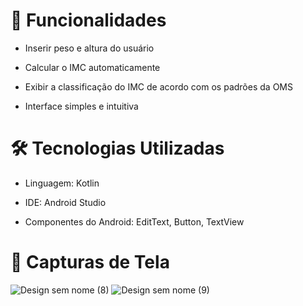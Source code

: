 # 📱 Funcionalidades
- Inserir peso e altura do usuário

- Calcular o IMC automaticamente

- Exibir a classificação do IMC de acordo com os padrões da OMS

- Interface simples e intuitiva

# 🛠️ Tecnologias Utilizadas
- Linguagem: Kotlin

- IDE: Android Studio

- Componentes do Android: EditText, Button, TextView

# 📸 Capturas de Tela
![Design sem nome (8)](https://github.com/user-attachments/assets/c7fd3f2b-2972-4376-94a3-2875a368b63a)  ![Design sem nome (9)](https://github.com/user-attachments/assets/612c0fba-a8db-45a4-acdd-d2ee1480ae05)










